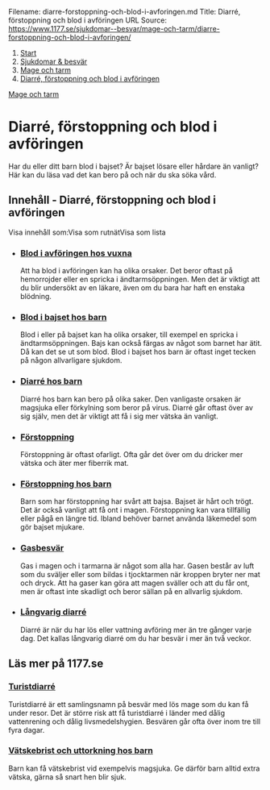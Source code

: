 Filename: diarre-forstoppning-och-blod-i-avforingen.md
Title: Diarré, förstoppning och blod i avföringen
URL Source: https://www.1177.se/sjukdomar--besvar/mage-och-tarm/diarre-forstoppning-och-blod-i-avforingen/

1.  [Start](https://www.1177.se/)
2.  [Sjukdomar & besvär](https://www.1177.se/sjukdomar--besvar/)
3.  [Mage och tarm](https://www.1177.se/sjukdomar--besvar/mage-och-tarm/)
4.  [Diarré, förstoppning och blod i avföringen](https://www.1177.se/sjukdomar--besvar/mage-och-tarm/diarre-forstoppning-och-blod-i-avforingen/)

[Mage och tarm](https://www.1177.se/sjukdomar--besvar/mage-och-tarm/)

Diarré, förstoppning och blod i avföringen
==========================================

Har du eller ditt barn blod i bajset? Är bajset lösare eller hårdare än vanligt? Här kan du läsa vad det kan bero på och när du ska söka vård.

Innehåll - Diarré, förstoppning och blod i avföringen
-----------------------------------------------------

Visa innehåll som:Visa som rutnätVisa som lista

*   ### [Blod i avföringen hos vuxna](https://www.1177.se/sjukdomar--besvar/mage-och-tarm/diarre-forstoppning-och-blod-i-avforingen/blod-i-avforingen-hos-vuxna/)
    
    Att ha blod i avföringen kan ha olika orsaker. Det beror oftast på hemorrojder eller en spricka i ändtarmsöppningen. Men det är viktigt att du blir undersökt av en läkare, även om du bara har haft en enstaka blödning.
    
*   ### [Blod i bajset hos barn](https://www.1177.se/sjukdomar--besvar/mage-och-tarm/diarre-forstoppning-och-blod-i-avforingen/blod-i-bajset-hos-barn/)
    
    Blod i eller på bajset kan ha olika orsaker, till exempel en spricka i ändtarmsöppningen. Bajs kan också färgas av något som barnet har ätit. Då kan det se ut som blod. Blod i bajset hos barn är oftast inget tecken på någon allvarligare sjukdom.
    
*   ### [Diarré hos barn](https://www.1177.se/sjukdomar--besvar/mage-och-tarm/diarre-forstoppning-och-blod-i-avforingen/diarre-hos-barn/)
    
    Diarré hos barn kan bero på olika saker. Den vanligaste orsaken är magsjuka eller förkylning som beror på virus. Diarré går oftast över av sig själv, men det är viktigt att få i sig mer vätska än vanligt.
    
*   ### [Förstoppning](https://www.1177.se/sjukdomar--besvar/mage-och-tarm/diarre-forstoppning-och-blod-i-avforingen/forstoppning/)
    
    Förstoppning är oftast ofarligt. Ofta går det över om du dricker mer vätska och äter mer fiberrik mat.
    
*   ### [Förstoppning hos barn](https://www.1177.se/sjukdomar--besvar/mage-och-tarm/diarre-forstoppning-och-blod-i-avforingen/forstoppning-hos-barn/)
    
    Barn som har förstoppning har svårt att bajsa. Bajset är hårt och trögt. Det är också vanligt att få ont i magen. Förstoppning kan vara tillfällig eller pågå en längre tid. Ibland behöver barnet använda läkemedel som gör bajset mjukare.
    
*   ### [Gasbesvär](https://www.1177.se/sjukdomar--besvar/mage-och-tarm/diarre-forstoppning-och-blod-i-avforingen/gasbesvar/)
    
    Gas i magen och i tarmarna är något som alla har. Gasen består av luft som du sväljer eller som bildas i tjocktarmen när kroppen bryter ner mat och dryck. Att ha gaser kan göra att magen sväller och att du får ont, men är oftast inte skadligt och beror sällan på en allvarlig sjukdom.
    
*   ### [Långvarig diarré](https://www.1177.se/sjukdomar--besvar/mage-och-tarm/diarre-forstoppning-och-blod-i-avforingen/langvarig-diarre/)
    
    Diarré är när du har lös eller vattning avföring mer än tre gånger varje dag. Det kallas långvarig diarré om du har besvär i mer än två veckor.
    

Läs mer på 1177.se
------------------

### [Turistdiarré](https://www.1177.se/sjukdomar--besvar/mage-och-tarm/infektioner-i-mage-och-tarmar/turistdiarre/)

Turistdiarré är ett samlingsnamn på besvär med lös mage som du kan få under resor. Det är större risk att få turistdiarré i länder med dålig vattenrening och dålig livsmedelshygien. Besvären går ofta över inom tre till fyra dagar.

### [Vätskebrist och uttorkning hos barn](https://www.1177.se/sjukdomar--besvar/mage-och-tarm/magsjuka-och-krakningar/vatskebrist-och-uttorkning-hos-barn/)

Barn kan få vätskebrist vid exempelvis magsjuka. Ge därför barn alltid extra vätska, gärna så snart hen blir sjuk.
